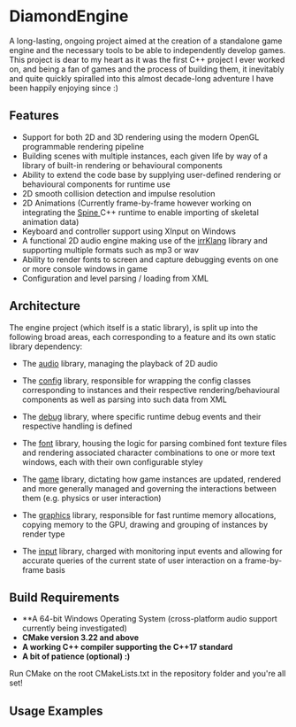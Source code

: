 # DiamondEngine

A long-lasting, ongoing project aimed at the creation of a standalone game engine and the necessary tools to be able to independently develop games. This project is dear to my heart as it was the first C++ project I ever worked on, and being a fan of games and the process of building them, it inevitably and quite quickly spiralled into this almost decade-long adventure I have been happily enjoying since :)

## Features

- Support for both 2D and 3D rendering using the modern OpenGL programmable rendering pipeline
- Building scenes with multiple instances, each given life by way of a library of built-in rendering or behavioural components
- Ability to extend the code base by supplying user-defined rendering or behavioural components for runtime use
- 2D smooth collision detection and impulse resolution
- 2D Animations (Currently frame-by-frame however working on integrating the [Spine
](https://esotericsoftware.com/) C++ runtime to enable importing of skeletal animation data)
- Keyboard and controller support using XInput on Windows
- A functional 2D audio engine making use of the [irrKlang](https://www.ambiera.com/irrklang/) library and supporting multiple formats such as mp3 or wav
- Ability to render fonts to screen and capture debugging events on one or more console windows in game
- Configuration and level parsing / loading from XML

## Architecture

The engine project (which itself is a static library), is split up into the following broad areas, each corresponding to a feature and its own static library dependency:

- The [audio](https://github.com/KarimTakieddine/DiamondEngine/tree/master/lib/audio) library, managing the playback of 2D audio<br />

- The [config](https://github.com/KarimTakieddine/DiamondEngine/tree/master/lib/config) library, responsible for wrapping the config classes corresponding to instances and their respective rendering/behavioural components as well as parsing into such data from XML<br />

- The [debug](https://github.com/KarimTakieddine/DiamondEngine/tree/master/lib/debug) library, where specific runtime debug events and their respective handling is defined<br />

- The [font](https://github.com/KarimTakieddine/DiamondEngine/tree/master/lib/font) library, housing the logic for parsing combined font texture files and rendering associated character combinations to one or more text windows, each with their own configurable styley<br />

- The [game](https://github.com/KarimTakieddine/DiamondEngine/tree/master/lib/game) library,  dictating how game instances are updated, rendered and more generally managed and governing the interactions between them (e.g. physics or user interaction)<br />

- The [graphics](https://github.com/KarimTakieddine/DiamondEngine/tree/master/lib/graphics) library, responsible for fast runtime memory allocations, copying memory to the GPU, drawing and grouping of instances by render type<br />

- The [input](https://github.com/KarimTakieddine/DiamondEngine/tree/master/lib/input) library, charged with monitoring input events and allowing for accurate queries of the current state of user interaction on a frame-by-frame basis<br />

## Build Requirements

- **A 64-bit Windows Operating System (cross-platform audio support currently being investigated)
- **CMake version 3.22 and above**
- **A working C++ compiler supporting the C++17 standard**
- **A bit of patience (optional) :)**

Run CMake on the root CMakeLists.txt in the repository folder and you're all set!

## Usage Examples

